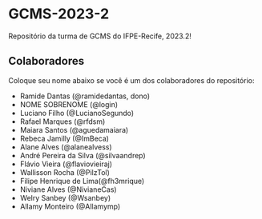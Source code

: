 # GCMS-2023-2
Repositório da turma de GCMS do IFPE-Recife, 2023.2!

## Colaboradores
Coloque seu nome abaixo se você é um dos colaboradores do repositório:
* Ramide Dantas (@ramidedantas, dono)
* NOME SOBRENOME (@login)
* Luciano Filho (@LucianoSegundo)
* Rafael Marques (@rfdsm)
* Maiara Santos (@aguedamaiara)
* Rebeca Jamilly (@ImBeca)
* Alane Alves (@alanealvess)
* André Pereira da Silva (@silvaandrep)
* Flávio Vieira (@flaviovieiraj)
* Wallisson Rocha (@PilzTol)
* Filipe Henrique de Lima(@fh3mrique)
* Niviane Alves (@NivianeCas)
* Welry Sanbey (@Wsanbey)
* Allamy Monteiro (@Allamymp)
